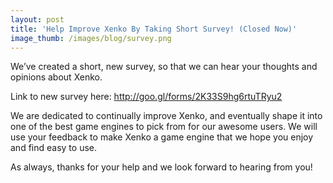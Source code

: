 ```yaml
---
layout: post
title: 'Help Improve Xenko By Taking Short Survey! (Closed Now)'
image_thumb: /images/blog/survey.png
---
```


We’ve created a short, new survey, so that we can hear your thoughts and opinions about Xenko.

Link to new survey here: <http://goo.gl/forms/2K33S9hg6rtuTRyu2>
 
We are dedicated to continually improve Xenko, and eventually shape it into one of the best game engines to pick from for our awesome users. We will use your feedback to make Xenko a game engine that we hope you enjoy and find easy to use.

As always, thanks for your help and we look forward to hearing from you!
